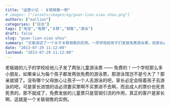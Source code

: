 ```yaml
---
title: "运营小记 - 关联销售一例"
# images: ["/assets/images/og/guan-lian-xiao-shou.png"]
authors: ["eallion"]
categories: ["日志"]
tags: ["淘宝","电商","关联","销售","游泳"]
draft: false
slug: "guan-lian-xiao-shou"
summary: "文章讲述了一个关于关联销售的实例。一所学校给孩子们发放免费游泳票，但家长必须购买门票才能陪同孩子进入游泳馆。这个例子说明了免费发放的儿童票只是为了吸引家长成为真正的客户，从而实现关联销售。"
date: "2013-07-29 11:12:00"
lastmod: "2013-07-29 11:12:00"
---
```


老板娘的儿子的学校给他儿子发了两张儿童游泳票 —— 免费的！一个学校那么多小朋友，如果亲认为每个孩子都发两张免费的游泳票，那游泳馆岂不是亏大了？那亲就错了。没有哪个父母放心让孩子一个人去游泳的吧，家长必定会陪着孩子去游泳的吧，可是家长进馆的话必须要买票啊不买票进不去啊，而且成人的票价也死贵死贵的。那不就成了，免费发放的儿童票只是营销引流的作用，真正的客户是家长啊，这就是一个关联销售的实例。
